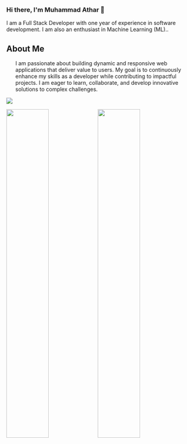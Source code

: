 ### Hi there, I'm Muhammad Athar 👋
<p>I am a Full Stack Developer with one year of experience in software development. I am also an enthusiast in Machine Learning (ML)..</p>
<h2>About Me</h2>
<ul>
  I am passionate about building dynamic and responsive web applications that deliver value to users. My goal is to continuously enhance my skills as a developer while contributing to impactful projects. I am eager to learn, collaborate, and develop innovative solutions to complex challenges.
</ul>

<p align="left">
  <a href="https://skillicons.dev">
    <img src="https://skillicons.dev/icons?i=js,expressjs,nodejs,react,html,bootstrap,mongodb,php,laravel,mysql,sequelize,postgresql,git,docker,vercel," />
  </a>
</p>
<img align="left" width="47%" src="https://github-readme-stats.vercel.app/api?username=Muhammad-athar105&show_icons=true" />
<img align="left" width="47%" src="https://github-readme-stats.vercel.app/api/top-langs/?username=Muhammad-athar105&layout=compact" />



